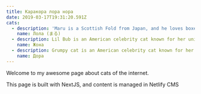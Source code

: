 ```yaml
---
title: Каракора лора нора
date: 2019-03-17T19:31:20.591Z
cats:
  - description: 'Maru is a Scottish Fold from Japan, and he loves boxes.'
    name: Лола (まる)
  - description: Lil Bub is an American celebrity cat known for her unique appearance.
    name: Жона
  - description: Grumpy cat is an American celebrity cat known for her grumpy appearance.
    name: Дора
---
```

Welcome to my awesome page about cats of the internet.

This page is built with NextJS, and content is managed in Netlify CMS
